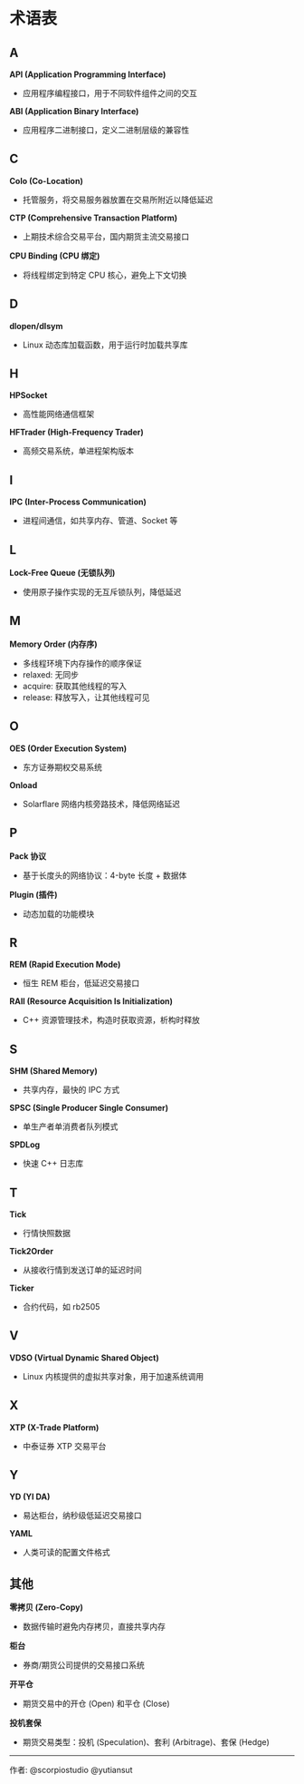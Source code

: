 # 术语表

## A

**API (Application Programming Interface)**
- 应用程序编程接口，用于不同软件组件之间的交互

**ABI (Application Binary Interface)**
- 应用程序二进制接口，定义二进制层级的兼容性

## C

**Colo (Co-Location)**
- 托管服务，将交易服务器放置在交易所附近以降低延迟

**CTP (Comprehensive Transaction Platform)**
- 上期技术综合交易平台，国内期货主流交易接口

**CPU Binding (CPU 绑定)**
- 将线程绑定到特定 CPU 核心，避免上下文切换

## D

**dlopen/dlsym**
- Linux 动态库加载函数，用于运行时加载共享库

## H

**HPSocket**
- 高性能网络通信框架

**HFTrader (High-Frequency Trader)**
- 高频交易系统，单进程架构版本

## I

**IPC (Inter-Process Communication)**
- 进程间通信，如共享内存、管道、Socket 等

## L

**Lock-Free Queue (无锁队列)**
- 使用原子操作实现的无互斥锁队列，降低延迟

## M

**Memory Order (内存序)**
- 多线程环境下内存操作的顺序保证
- relaxed: 无同步
- acquire: 获取其他线程的写入
- release: 释放写入，让其他线程可见

## O

**OES (Order Execution System)**
- 东方证券期权交易系统

**Onload**
- Solarflare 网络内核旁路技术，降低网络延迟

## P

**Pack 协议**
- 基于长度头的网络协议：4-byte 长度 + 数据体

**Plugin (插件)**
- 动态加载的功能模块

## R

**REM (Rapid Execution Mode)**
- 恒生 REM 柜台，低延迟交易接口

**RAII (Resource Acquisition Is Initialization)**
- C++ 资源管理技术，构造时获取资源，析构时释放

## S

**SHM (Shared Memory)**
- 共享内存，最快的 IPC 方式

**SPSC (Single Producer Single Consumer)**
- 单生产者单消费者队列模式

**SPDLog**
- 快速 C++ 日志库

## T

**Tick**
- 行情快照数据

**Tick2Order**
- 从接收行情到发送订单的延迟时间

**Ticker**
- 合约代码，如 rb2505

## V

**VDSO (Virtual Dynamic Shared Object)**
- Linux 内核提供的虚拟共享对象，用于加速系统调用

## X

**XTP (X-Trade Platform)**
- 中泰证券 XTP 交易平台

## Y

**YD (YI DA)**
- 易达柜台，纳秒级低延迟交易接口

**YAML**
- 人类可读的配置文件格式

## 其他

**零拷贝 (Zero-Copy)**
- 数据传输时避免内存拷贝，直接共享内存

**柜台**
- 券商/期货公司提供的交易接口系统

**开平仓**
- 期货交易中的开仓 (Open) 和平仓 (Close)

**投机套保**
- 期货交易类型：投机 (Speculation)、套利 (Arbitrage)、套保 (Hedge)

---
作者: @scorpiostudio @yutiansut
